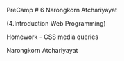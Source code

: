 PreCamp # 6
Narongkorn Atchariyayat

(4.Introduction Web Programming)

Homework - CSS media queries

Narongkorn Atchariyayat
